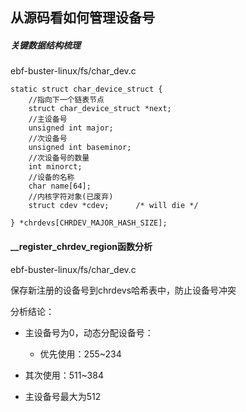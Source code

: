 ## 从源码看如何管理设备号

##### 关键数据结构梳理

ebf-buster-linux/fs/char_dev.c

```
static struct char_device_struct {
	//指向下一个链表节点
    struct char_device_struct *next;
	//主设备号
    unsigned int major;
	//次设备号
    unsigned int baseminor;
	//次设备号的数量
    int minorct;
	//设备的名称
    char name[64];
	//内核字符对象(已废弃)
    struct cdev *cdev;      /* will die */

} *chrdevs[CHRDEV_MAJOR_HASH_SIZE];
```

#### __register_chrdev_region函数分析

ebf-buster-linux/fs/char_dev.c

保存新注册的设备号到chrdevs哈希表中，防止设备号冲突

分析结论：

- 主设备号为0，动态分配设备号：

  - 优先使用：255~234
- 其次使用：511~384

- 主设备号最大为512